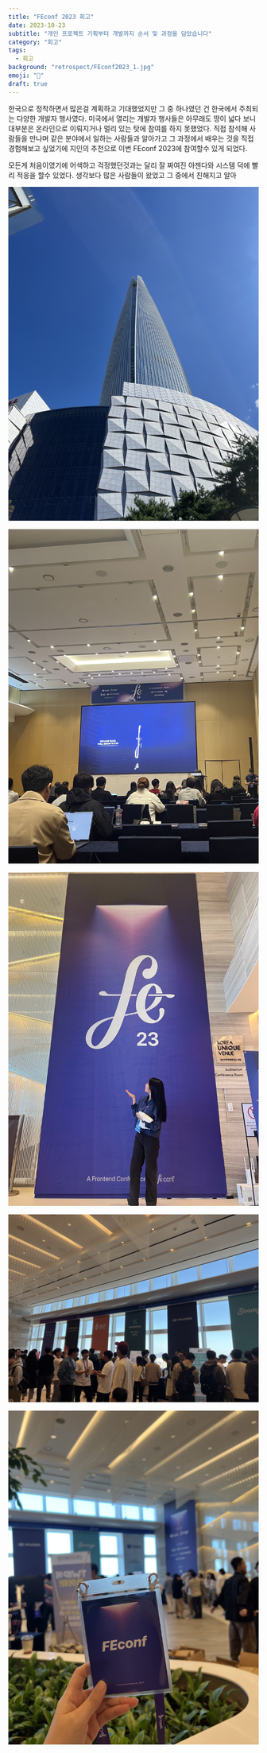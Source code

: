 ```yaml
---
title: "FEconf 2023 회고"
date: 2023-10-23
subtitle: "개인 프로젝트 기획부터 개발까지 순서 및 과정을 담았습니다"
category: "회고"
tags:
  - 회고
background: "retrospect/FEconf2023_1.jpg"
emoji: "🎈"
draft: true
---
```


한국으로 정착하면서 많은걸 계획하고 기대했었지만 그 중 하나였던 건 한국에서 주최되는 다양한 개발자 행사였다. 미국에서 열리는 개발자 행사들은 아무래도 땅이 넓다 보니 대부분은 온라인으로 이뤄지거나 멀리 있는 탓에 참여를 하지 못했었다. 직접 참석해 사람들을 만나며 같은 분야에서 일하는 사람들과 알아가고 그 과정에서 배우는 것을 직접 경험해보고 싶었기에 지인의 추천으로 이번 FEconf 2023에 참여할수 있게 되었다.

모든게 처음이였기에 어색하고 걱정했던것과는 달리 잘 짜여진 아젠다와 시스템 덕에 빨리 적응을 할수 있었다. 생각보다 많은 사람들이 왔었고 그 중에서 친해지고 알아

![FEconf2023_1](../../assets/images/retrospect/FEconf2023_1.jpg)

<div style="width:100%; margin:auto;">

![FEconf2023_2](../../assets/images/retrospect/FEconf2023_2.jpg)

</div>
<div style="width:100%; margin:auto;">

![FEconf2023_3](../../assets/images/retrospect/FEconf2023_3.jpg)

</div>
<div style="width:100%; margin:auto;">

![FEconf2023_4](../../assets/images/retrospect/FEconf2023_4.jpg)

</div>
<div style="width:100%; margin:auto;">

![FEconf2023_5](../../assets/images/retrospect/FEconf2023_5.jpg)

</div>
